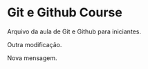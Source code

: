 # Git e Github Course

Arquivo da aula de Git e Github para iniciantes.

Outra modificação.







Nova mensagem.
